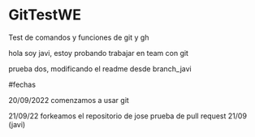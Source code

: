 # GitTestWE
Test de comandos y funciones de git y gh

hola soy javi, estoy probando trabajar en team con git

prueba dos, modificando el readme desde branch_javi

#fechas

20/09/2022 comenzamos a usar git 

21/09/22 forkeamos el repositorio de jose
prueba de pull request 21/09 (javi)


